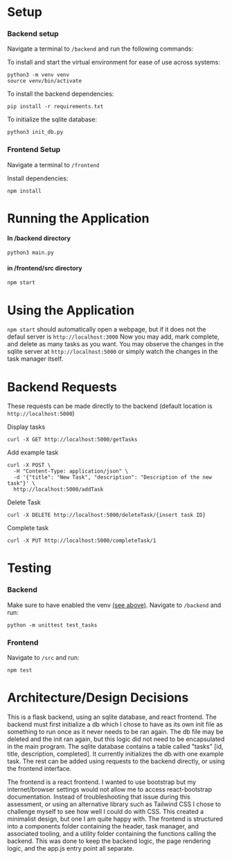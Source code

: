 # Setup

### Backend setup

Navigate a terminal to `/backend` and run the following commands:

To install and start the virtual environment for ease of use across systems:

```
python3 -m venv venv
source venv/bin/activate
```

To install the backend dependencies:

```
pip install -r requirements.txt
```

To initialize the sqlite database:

```
python3 init_db.py
```

### Frontend Setup

Navigate a terminal to `/frontend`

Install dependencies:

```
npm install
```

# Running the Application

#### In /backend directory

```
python3 main.py
```

#### in /frontend/src directory

```
npm start
```

# Using the Application

`npm start` should automatically open a webpage, but if it does not the defaul server is `http://localhost:3000` Now you may add, mark complete, and delete as many tasks as you want. You may observe the changes in the sqlite server at `http://localhost:5000` or simply watch the changes in the task manager itself.

# Backend Requests

These requests can be made directly to the backend (default location is `http://localhost:5000`)

Display tasks

```
curl -X GET http://localhost:5000/getTasks
```

Add example task

```
curl -X POST \
  -H "Content-Type: application/json" \
  -d '{"title": "New Task", "description": "Description of the new task"}' \
  http://localhost:5000/addTask
```

Delete Task

```
curl -X DELETE http://localhost:5000/deleteTask/{insert task ID}
```

Complete task

```
curl -X PUT http://localhost:5000/completeTask/1
```

# Testing

### Backend

Make sure to have enabled the venv [(see above)](#backend-setup). Navigate to `/backend` and run:

```
python -m unittest test_tasks
```

### Frontend

Navigate to `/src` and run:

```
npm test
```

# Architecture/Design Decisions

This is a flask backend, using an sqlite database, and react frontend. The backend must first initialize a db which I chose to have as its own init file as something to run once as it never needs to be ran again. The db file may be deleted and the init ran again, but this logic did not need to be encapsulated in the main program. The sqlite database contains a table called "tasks" [id, title, description, completed]. It currently initializes the db with one example task. The rest can be added using requests to the backend directly, or using the frontend interface.

The frontend is a react frontend. I wanted to use bootstrap but my internet/browser settings would not allow me to access react-bootstrap documentation. Instead of troubleshooting that issue during this assessment, or using an alternative library such as Tailwind CSS I chose to challenge myself to see how well I could do with CSS. This created a minimalist design, but one I am quite happy with. The frontend is structured into a components folder containing the header, task manager, and associated tooling, and a utility folder containing the functions calling the backend. This was done to keep the backend logic, the page rendering logic, and the app.js entry point all separate.
